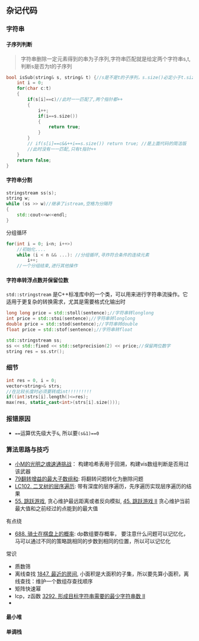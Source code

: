 ## 杂记代码

### 字符串


#### 子序列判断

>字符串删除一定元素得到的串为子序列,字符串匹配就是给定两个字符串s,t,判断s是否为t的子序列

```c++
bool isSub(string& s, string& t) {//s是不是t的子序列，s.size()必定小于t.size()
    int i = 0;
    for(char c:t)
    {
        if(s[i]==c)//此时一一匹配了,两个指针都++
        {
            i++;
            if(i==s.size())
            {
                return true;
            }
        }
        // if(s[i]==c&&++i==s.size()) return true; //是上面代码的简洁版
        //此时没有一一匹配,只有t指针++
    }
    return false;
}
```

#### 字符串分割

```c++
stringstream ss(s);
string w;
while (ss >> w)//继承了istream,空格为分隔符
{
    std::cout<<w<<endl;
}
```

分组循环

```c++
for(int i = 0; i<n; i++>)
    //初始化....
    while (i < n && ...): //分组循环,寻炸符合条件的连续元素
        i++;
    //一个分组结束,进行其他操作
```

#### 字符串转浮点数并保留位数

`std::stringstream` 是C++标准库中的一个类，可以用来进行字符串流操作。它适用于更复杂的转换需求，尤其是需要格式化输出时

```c++
long long price = std::stoll(sentence);//字符串转longlong
int price = std::stoi(sentence);//字符串转longlong
double price = std::stod(sentence);//字符串转double
float price = std::stof(sentence);//字符串转float

std::stringstream ss;
ss << std::fixed << std::setprecision(2) << price;//保留两位数字
string res = ss.str();
```


### 细节

```c++
int res = 0, i = 0;
vector<string>& strs;
//在比较长度时必须要转成int!!!!!!!!!
if((int)strs[i].length()<=res);
max(res, static_cast<int>(strs[i].size()));
```

### 报错原因

- `==`运算优先级大于`&`, 所以要`(s&1)==0` 


### 算法思路与技巧

- [小M的光明之魂速通挑战](https://www.marscode.cn/practice/lnx2n6ojwjpod3?problem_id=7414004855077093420)： 构建哈希表用于回溯，构建vis数组判断是否用过该武器
- [79翻转增益的最大子数组和](https://www.marscode.cn/practice/lnx2n6ojwjpod3?problem_id=7414004855075979308): 将翻转问题转化为删除问题
- [LC102. 二叉树的层序遍历](https://leetcode.cn/problems/binary-tree-level-order-traversal/description/): 带有深度的层序遍历，先序遍历实现层序遍历的结果
- [55. 跳跃游戏](https://leetcode.cn/problems/jump-game/description/), 贪心维护最远距离或者反向模拟,  [45. 跳跃游戏 II](https://leetcode.cn/problems/jump-game-ii/description/)  贪心维护当前最大值和之前经过的点能到的最大值

有点绕

- [688. 骑士在棋盘上的概率](https://leetcode.cn/problems/knight-probability-in-chessboard/description/): dp数组要存概率， 要注意什么问题可以记忆化， 马可以通过不同的策略跳相同的步数到相同的位置，所以可以记忆化

常识

- 质数筛
- 离线查找 [1847. 最近的房间](https://leetcode.cn/problems/closest-room/description/), 小面积是大面积的子集，所以要先算小面积，离线查找：维护一个数组存查找顺序
- 矩阵快速幂
- lcp，z函数 [3292. 形成目标字符串需要的最少字符串数 II](https://leetcode.cn/problems/minimum-number-of-valid-strings-to-form-target-ii/description/)
- 

#### 最小堆

#### 单调栈

#### 